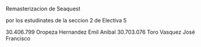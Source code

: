 Remasterizacion de Seaquest

por los estudinates de la seccion 2 de Electiva 5

30.406.799 Oropeza Hernandez Emil Anibal 
30.703.076 Toro Vasquez José Francisco